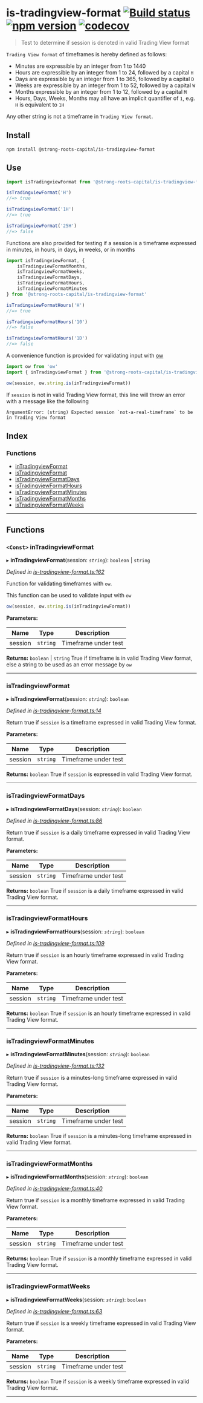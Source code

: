 
is-tradingview-format [![Build status](https://travis-ci.org/strong-roots-capital/is-tradingview-format.svg?branch=master)](https://travis-ci.org/strong-roots-capital/is-tradingview-format) [![npm version](https://img.shields.io/npm/v/@strong-roots-capital/is-tradingview-format.svg)](https://npmjs.org/package/@strong-roots-capital/is-tradingview-format) [![codecov](https://codecov.io/gh/strong-roots-capital/is-tradingview-format/branch/master/graph/badge.svg)](https://codecov.io/gh/strong-roots-capital/is-tradingview-format)
==================================================================================================================================================================================================================================================================================================================================================================================================================================================================================================================================================

> Test to determine if session is denoted in valid Trading View format

`Trading View format` of timeframes is hereby defined as follows:

*   Minutes are expressible by an integer from 1 to 1440
*   Hours are expressible by an integer from 1 to 24, followed by a capital `H`
*   Days are expressible by an integer from 1 to 365, followed by a capital `D`
*   Weeks are expressible by an integer from 1 to 52, followed by a capital `W`
*   Months expressible by an integer from 1 to 12, followed by a capital `M`
*   Hours, Days, Weeks, Months may all have an implicit quantifier of `1`, e.g. `H` is equivalent to `1H`

Any other string is not a timeframe in `Trading View format`.

Install
-------

```shell
npm install @strong-roots-capital/is-tradingview-format
```

Use
---

```typescript
import isTradingviewFormat from '@strong-roots-capital/is-tradingview-format'

isTradingviewFormat('H')
//=> true

isTradingviewFormat('1H')
//=> true

isTradingviewFormat('25H')
//=> false
```

Functions are also provided for testing if a session is a timeframe expressed in minutes, in hours, in days, in weeks, or in months

```typescript
import isTradingviewFormat, {
    isTradingviewFormatMonths,
    isTradingviewFormatWeeks,
    isTradingviewFormatDays,
    isTradingviewFormatHours,
    isTradingviewFormatMinutes
} from '@strong-roots-capital/is-tradingview-format'

isTradingviewFormatHours('H')
//=> true

isTradingviewFormatHours('10')
//=> false

isTradingviewFormatHours('1D')
//=> false
```

A convenience function is provided for validating input with [ow](https://github.com/sindresorhus/ow)

```typescript
import ow from 'ow'
import { inTradingviewFormat } from '@strong-roots-capital/is-tradingview-format'

ow(session, ow.string.is(inTradingviewFormat))
```

If `session` is not in valid Trading View format, this line will throw an error with a message like the following

```
ArgumentError: (string) Expected session `not-a-real-timeframe` to be in Trading View format
```

## Index

### Functions

* [inTradingviewFormat](#intradingviewformat)
* [isTradingviewFormat](#istradingviewformat)
* [isTradingviewFormatDays](#istradingviewformatdays)
* [isTradingviewFormatHours](#istradingviewformathours)
* [isTradingviewFormatMinutes](#istradingviewformatminutes)
* [isTradingviewFormatMonths](#istradingviewformatmonths)
* [isTradingviewFormatWeeks](#istradingviewformatweeks)

---

## Functions

<a id="intradingviewformat"></a>

### `<Const>` inTradingviewFormat

▸ **inTradingviewFormat**(session: *`string`*): `boolean` \| `string`

*Defined in [is-tradingview-format.ts:162](https://github.com/strong-roots-capital/is-tradingview-format/blob/ce789ca/src/is-tradingview-format.ts#L162)*

Function for validating timeframes with `ow`.

This function can be used to validate input with `ow`

```ts
ow(session, ow.string.is(inTradingviewFormat))
```

**Parameters:**

| Name | Type | Description |
| ------ | ------ | ------ |
| session | `string` |  Timeframe under test |

**Returns:** `boolean` \| `string`
True if timeframe is in valid Trading View format, else a
string to be used as an error message by `ow`

___
<a id="istradingviewformat"></a>

###  isTradingviewFormat

▸ **isTradingviewFormat**(session: *`string`*): `boolean`

*Defined in [is-tradingview-format.ts:14](https://github.com/strong-roots-capital/is-tradingview-format/blob/ce789ca/src/is-tradingview-format.ts#L14)*

Return true if `session` is a timeframe expressed in valid Trading View format.

**Parameters:**

| Name | Type | Description |
| ------ | ------ | ------ |
| session | `string` |  Timeframe under test |

**Returns:** `boolean`
True if `session` is expressed in valid Trading View format.

___
<a id="istradingviewformatdays"></a>

###  isTradingviewFormatDays

▸ **isTradingviewFormatDays**(session: *`string`*): `boolean`

*Defined in [is-tradingview-format.ts:86](https://github.com/strong-roots-capital/is-tradingview-format/blob/ce789ca/src/is-tradingview-format.ts#L86)*

Return true if `session` is a daily timeframe expressed in valid Trading View format.

**Parameters:**

| Name | Type | Description |
| ------ | ------ | ------ |
| session | `string` |  Timeframe under test |

**Returns:** `boolean`
True if `session` is a daily timeframe expressed in valid
Trading View format.

___
<a id="istradingviewformathours"></a>

###  isTradingviewFormatHours

▸ **isTradingviewFormatHours**(session: *`string`*): `boolean`

*Defined in [is-tradingview-format.ts:109](https://github.com/strong-roots-capital/is-tradingview-format/blob/ce789ca/src/is-tradingview-format.ts#L109)*

Return true if `session` is an hourly timeframe expressed in valid Trading View format.

**Parameters:**

| Name | Type | Description |
| ------ | ------ | ------ |
| session | `string` |  Timeframe under test |

**Returns:** `boolean`
True if `session` is an hourly timeframe expressed in valid
Trading View format.

___
<a id="istradingviewformatminutes"></a>

###  isTradingviewFormatMinutes

▸ **isTradingviewFormatMinutes**(session: *`string`*): `boolean`

*Defined in [is-tradingview-format.ts:132](https://github.com/strong-roots-capital/is-tradingview-format/blob/ce789ca/src/is-tradingview-format.ts#L132)*

Return true if `session` is a minutes-long timeframe expressed in valid Trading View format.

**Parameters:**

| Name | Type | Description |
| ------ | ------ | ------ |
| session | `string` |  Timeframe under test |

**Returns:** `boolean`
True if `session` is a minutes-long timeframe expressed in
valid Trading View format.

___
<a id="istradingviewformatmonths"></a>

###  isTradingviewFormatMonths

▸ **isTradingviewFormatMonths**(session: *`string`*): `boolean`

*Defined in [is-tradingview-format.ts:40](https://github.com/strong-roots-capital/is-tradingview-format/blob/ce789ca/src/is-tradingview-format.ts#L40)*

Return true if `session` is a monthly timeframe expressed in valid Trading View format.

**Parameters:**

| Name | Type | Description |
| ------ | ------ | ------ |
| session | `string` |  Timeframe under test |

**Returns:** `boolean`
True if `session` is a monthly timeframe expressed in valid
Trading View format.

___
<a id="istradingviewformatweeks"></a>

###  isTradingviewFormatWeeks

▸ **isTradingviewFormatWeeks**(session: *`string`*): `boolean`

*Defined in [is-tradingview-format.ts:63](https://github.com/strong-roots-capital/is-tradingview-format/blob/ce789ca/src/is-tradingview-format.ts#L63)*

Return true if `session` is a weekly timeframe expressed in valid Trading View format.

**Parameters:**

| Name | Type | Description |
| ------ | ------ | ------ |
| session | `string` |  Timeframe under test |

**Returns:** `boolean`
True if `session` is a weekly timeframe expressed in valid
Trading View format.

___

